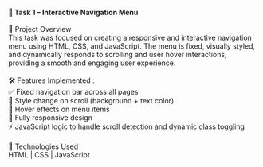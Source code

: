 <strong> 📁 Task 1 – Interactive Navigation Menu </strong>
<br> <br>
🚀 Project Overview
<br>
This task was focused on creating a responsive and interactive navigation menu using HTML, CSS, and JavaScript. The menu is fixed, visually styled, and dynamically responds to scrolling and user hover interactions, providing a smooth and engaging user experience.
<br>
<br>
🛠️ Features Implemented :
<br>
✅ Fixed navigation bar across all pages
<br>
🎨 Style change on scroll (background + text color)
<br>
🔁 Hover effects on menu items
<br>
📱 Fully responsive design
<br>
⚡ JavaScript logic to handle scroll detection and dynamic class toggling
<br>
<br>
📂 Technologies Used
<br>
HTML | CSS | JavaScript
